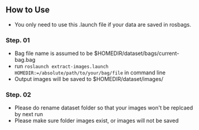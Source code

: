 ## How to Use
 - You only need to use this .launch file if your data are saved in rosbags.

### Step. 01
 - Bag file name is assumed to be $HOMEDIR/dataset/bags/current-bag.bag
 - run `roslaunch extract-images.launch HOMEDIR:=/absolute/path/to/your/bag/file` in command line
 - Output images will be saved to $HOMEDIR/dataset/images/

### Step. 02
 - Please do rename dataset folder so that your images won't be replcaed by next run
 - Please make sure folder images exist, or images will not be saved
